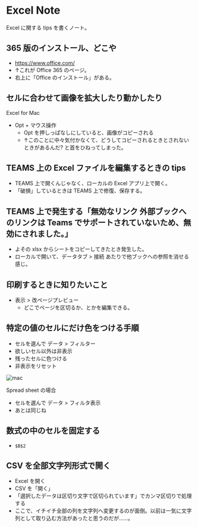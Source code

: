 Excel Note
===

Excel に関する tips を書くノート。

## 365 版のインストール、どこや

- https://www.office.com/
- ↑これが Office 365 のページ。
- 右上に「Office のインストール」がある。

## セルに合わせて画像を拡大したり動かしたり

Excel for Mac

- Opt + マウス操作
    - Opt を押しっぱなしにしていると、画像がコピーされる
    - ↑このことに中々気付かなくて、どうしてコピーされるときとされないときがあるんだ? と首をひねってしまった。

## TEAMS 上の Excel ファイルを編集するときの tips

- TEAMS 上で開くんじゃなく、ローカルの Excel アプリ上で開く。
- 「破損」しているときは TEAMS 上で修復、保存する。

## TEAMS 上で発生する「無効なリンク 外部ブックへのリンクは Teams でサポートされていないため、無効にされました。」

- よその xlsx からシートをコピーしてきたとき発生した。
- ローカルで開いて、データタブ > 接続 あたりで他ブックへの参照を消せる感じ。

## 印刷するときに知りたいこと

- 表示 > 改ページプレビュー
    - どこでページを区切るか、とかを編集できる。

## 特定の値のセルにだけ色をつける手順

- セルを選んで データ > フィルター
- 欲しいセル以外は非表示
- 残ったセルに色つける
- 非表示をリセット

![mac](https://user-images.githubusercontent.com/28250432/105571600-9027c300-5d94-11eb-9f3f-35f988941035.png)

Spread sheet の場合

- セルを選んで データ > フィルタ表示
- あとは同じね

## 数式の中のセルを固定する

- `$B$2`

## CSV を全部文字列形式で開く

- Excel を開く
- CSV を「開く」
- 「選択したデータは区切り文字で区切られています」でカンマ区切りで処理する
- ここで、イチイチ全部の列を文字列へ変更するのが面倒。以前は一気に文字列として取り込む方法があったと思うのだが……。
